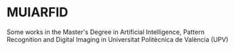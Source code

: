 # MUIARFID
Some works in the Master's Degree in Artificial Intelligence, Pattern Recognition and Digital Imaging in Universitat Politècnica de València (UPV)
